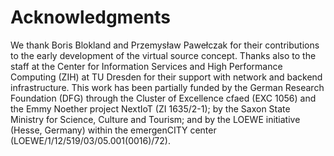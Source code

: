 # Acknowledgments

We thank Boris Blokland and Przemysław Pawełczak for their contributions to the early development of the virtual source concept. 
Thanks also to the staff at the Center for Information Services and High Performance Computing (ZIH) at TU Dresden for their support with network and backend infrastructure. 
This work has been partially funded by the German Research Foundation (DFG) through the Cluster of Excellence cfaed (EXC 1056) and the Emmy Noether project NextIoT (ZI 1635/2-1); 
by the Saxon State Ministry for Science, Culture and Tourism; 
and by the LOEWE initiative (Hesse, Germany) within the emergenCITY center (LOEWE/1/12/519/03/05.001(0016)/72).
